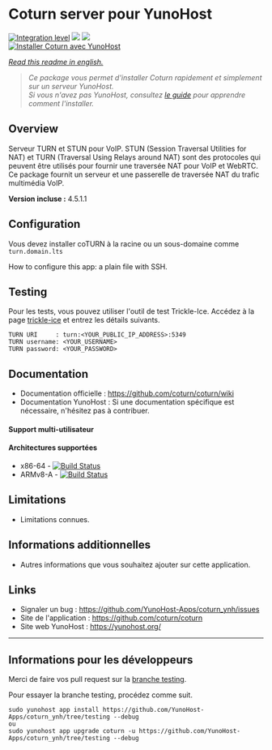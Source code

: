 # Coturn server pour YunoHost

[![Integration level](https://dash.yunohost.org/integration/coturn.svg)](https://dash.yunohost.org/appci/app/coturn) ![](https://ci-apps.yunohost.org/ci/badges/coturn.status.svg) ![](https://ci-apps.yunohost.org/ci/badges/coturn.maintain.svg)  
[![Installer Coturn avec YunoHost](https://install-app.yunohost.org/install-with-yunohost.svg)](https://install-app.yunohost.org/?app=coturn)

*[Read this readme in english.](./README.md)* 

> *Ce package vous permet d'installer Coturn rapidement et simplement sur un serveur YunoHost.  
Si vous n'avez pas YunoHost, consultez [le guide](https://yunohost.org/install) pour apprendre comment l'installer.*

## Overview
Serveur TURN et STUN pour VoIP. STUN (Session Traversal Utilities for NAT) et TURN (Traversal Using Relays around NAT) sont des protocoles qui peuvent être utilisés pour fournir une traversée NAT pour VoIP et WebRTC. Ce package fournit un serveur et une passerelle de traversée NAT du trafic multimédia VoIP. 

**Version incluse :** 4.5.1.1

## Configuration

Vous devez installer coTURN à la racine ou un sous-domaine comme `turn.domain.lts`

How to configure this app: a plain file with SSH.

## Testing

Pour les tests, vous pouvez utiliser l'outil de test Trickle-Ice. Accédez à la page [trickle-ice](https://webrtc.github.io/samples/src/content/peerconnection/trickle-ice) et entrez les détails suivants.
```
TURN URI     : turn:<YOUR_PUBLIC_IP_ADDRESS>:5349
TURN username: <YOUR_USERNAME>
TURN password: <YOUR_PASSWORD>
```

## Documentation

 * Documentation officielle : https://github.com/coturn/coturn/wiki
 * Documentation YunoHost : Si une documentation spécifique est nécessaire, n'hésitez pas à contribuer.

#### Support multi-utilisateur

#### Architectures supportées

* x86-64 - [![Build Status](https://ci-apps.yunohost.org/ci/logs/coturn.svg)](https://ci-apps.yunohost.org/ci/apps/coturn/)
* ARMv8-A - [![Build Status](https://ci-apps-arm.yunohost.org/ci/logs/coturn.svg)](https://ci-apps-arm.yunohost.org/ci/apps/coturn/)

## Limitations

* Limitations connues.

## Informations additionnelles

* Autres informations que vous souhaitez ajouter sur cette application.

## Links

 * Signaler un bug : https://github.com/YunoHost-Apps/coturn_ynh/issues
 * Site de l'application : https://github.com/coturn/coturn
 * Site web YunoHost : https://yunohost.org/

---

## Informations pour les développeurs

Merci de faire vos pull request sur la [branche testing](https://github.com/YunoHost-Apps/coturn_ynh/tree/testing).

Pour essayer la branche testing, procédez comme suit.
```
sudo yunohost app install https://github.com/YunoHost-Apps/coturn_ynh/tree/testing --debug
ou
sudo yunohost app upgrade coturn -u https://github.com/YunoHost-Apps/coturn_ynh/tree/testing --debug
```
